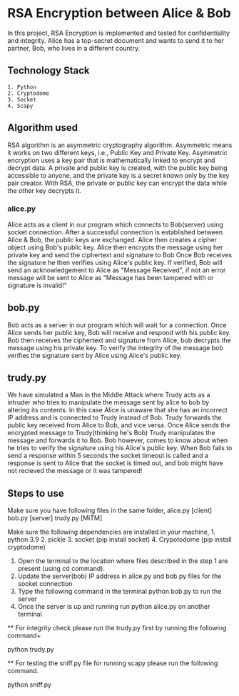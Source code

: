 
# RSA Encryption between Alice & Bob

In this project, RSA Encryption is implemented and tested for confidentiality and integrity. Alice has a top-secret document and wants to send it to her partner, Bob, who lives in a different country.


## Technology Stack

    1. Python
    2. Cryptodome
    3. Socket
    4. Scapy


## Algorithm used

RSA algorithm is an asymmetric cryptography algorithm. Asymmetric means it works on two different keys, i.e., Public Key and Private Key. Asymmetric encryption uses a key pair that is mathematically linked to encrypt and decrypt data. A private and public key is created, with the public key being accessible to anyone, and the private key is a secret known only by the key pair creator. With RSA, the private or public key can encrypt the data while the other key decrypts it.

### alice.py

Alice acts as a client in our program which connects to Bob(server) using socket connection. After a successful connection is established between Alice & Bob, the public keys are exchanged.
Alice then creates a cipher object using Bob's public key.
Alice then encrypts the message using her private key and send the ciphertext and signature to Bob
Once Bob receives the signature he then verifies using Alice's public key. If verified, Bob will send an acknowledgement to Alice as "Message Received", if not an error message will be sent to Alice as "Message has been tampered with or signature is invalid!"

## bob.py

Bob acts as a server in our program which will wait for a connection. Once Alice sends her public key, Bob will receive and respond with his public key. Bob then receives the ciphertext and signature from Alice, bob decrypts the message using his private key. To verify the integrity of the message bob verifies the signature sent by Alice using Alice's public key.

## trudy.py

We have simulated a Man in the Middle Attack where Trudy acts as a intruder who tries to manipulate the message sent by alice to bob by altering its contents. In this case Alice is unaware that she has an incorrect IP address and is connected to Trudy instead of Bob. Trudy forwards the public key received from Alice to Bob, and vice versa. Once Alice sends the encrypted message to Trudy(thinking he's Bob) Trudy manipulates the message and forwards it to Bob. Bob however, comes to know about when he tries to verify the signature using his Alice's public key. 
When Bob fails to send a response within 5 seconds the socket timeout is called and a response is sent to Alice that the socket is timed out, and bob might have not recieved the message or it was tampered!
## Steps to use

Make sure you have following files in the same folder,
alice.py [client]
bob.py [server]
trudy.py [MiTM]

Make sure the following dependencies are installed in your machine,
    1. python 3.9
    2. pickle 
    3. socket (pip install socket)
    4. Crypotodome (pip install cryptodome)

1. Open the terminal to the location where files described in the step 1 are present (using cd command).
2. Update the server(bob) IP address in alice.py and bob.py files for the socket connection
3. Type the following command in the terminal
    python bob.py to run the server
4. Once the server is up and running
    run python alice.py on another terminal

** For integrity check please run the trudy.py first by running the following command+

python trudy.py

** For testing the sniff.py file for running scapy please run the following command.

python sniff.py